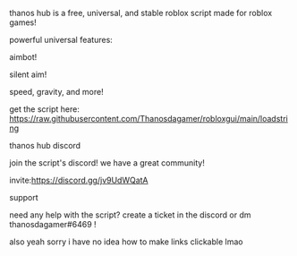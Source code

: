 thanos hub is  a free, universal, and stable roblox script made for roblox games!



powerful universal features:

aimbot!

silent aim!

speed, gravity, and more!

get the script here: https://raw.githubusercontent.com/Thanosdagamer/robloxgui/main/loadstring


thanos hub discord

join the script's discord! we have a great community!

invite:https://discord.gg/jv9UdWQatA



support


need any help with the script? create  a ticket in the discord or dm thanosdagamer#6469 !




also yeah sorry i have no idea how to make links clickable lmao
